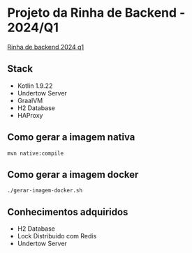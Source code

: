 # Projeto da Rinha de Backend - 2024/Q1

[Rinha de backend 2024 q1](https://github.com/zanfranceschi/rinha-de-backend-2024-q1)

## Stack

- Kotlin 1.9.22
- Undertow Server
- GraalVM
- H2 Database
- HAProxy


## Como gerar a imagem nativa
```shell
mvn native:compile
```

## Como gerar a imagem docker
```shell
./gerar-imagem-docker.sh
```

## Conhecimentos adquiridos

- H2 Database
- Lock Distribuido com Redis
- Undertow Server


